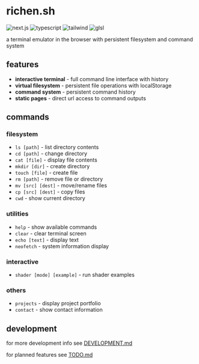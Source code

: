 # richen.sh

![next.js](https://img.shields.io/badge/next.js-000000?style=flat&logo=nextdotjs&logoColor=ffffff&logoSize=auto)
![typescript](https://img.shields.io/badge/typescript-000000?style=flat&logo=typescript&logoColor=ffffff&logoSize=auto)
![tailwind](https://img.shields.io/badge/tailwind-000000?style=flat&logo=tailwindcss&logoColor=ffffff&logoSize=auto)
![glsl](https://img.shields.io/badge/glsl-000000?style=flat&logo=opengl&logoColor=ffffff&logoSize=auto)

a terminal emulator in the browser with persistent filesystem and command system

## features

- **interactive terminal** - full command line interface with history
- **virtual filesystem** - persistent file operations with localStorage
- **command system** - persistent command history
- **static pages** - direct url access to command outputs

## commands

### filesystem

- `ls [path]` - list directory contents
- `cd [path]` - change directory
- `cat [file]` - display file contents
- `mkdir [dir]` - create directory
- `touch [file]` - create file
- `rm [path]` - remove file or directory
- `mv [src] [dest]` - move/rename files
- `cp [src] [dest]` - copy files
- `cwd` - show current directory

### utilities

- `help` - show available commands
- `clear` - clear terminal screen
- `echo [text]` - display text
- `neofetch` - system information display

### interactive

- `shader [mode] [example]` - run shader examples

### others

- `projects` - display project portfolio
- `contact` - show contact information

## development

for more development info see [DEVELOPMENT.md](./DEVELOPMENT.md)

for planned features see [TODO.md](./TODO.md)
